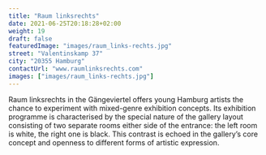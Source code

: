 ```yaml
---
title: "Raum linksrechts"
date: 2021-06-25T20:18:28+02:00
weight: 19
draft: false
featuredImage: "images/raum_links-rechts.jpg"
street: "Valentinskamp 37"
city: "20355 Hamburg"
contactUrl: "www.raumlinksrechts.com"
images: ["images/raum_links-rechts.jpg"]
---
```


Raum linksrechts in the Gängeviertel offers young Hamburg artists the
chance to experiment with mixed-genre exhibition concepts. Its exhibition
programme is characterised by the special nature of the gallery layout
consisting of two separate rooms either side of the entrance: the left
room is white, the right one is black. This contrast is echoed in the gallery’s
core concept and openness to different forms of artistic expression.
